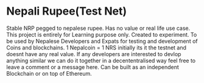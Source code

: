 # Nepali Rupee(Test Net)
Stable NRP pegged to nepalese rupee. Has no value or real life use case. This project is entirely for Learning purpose only.
Created to experiment.
To be used by Nepalese Developers and Expats for testing and development of Coins and blockchains.
1 Nepalcoin = 1 NRS
initially its it the testnet and doesnt have any real value.
If any developers are interested to devlop anything similar we can do it together in a decententralised way feel free to leave a comment or a message here.
Can be built as an independent Blockchain or on top of Ethereum.
